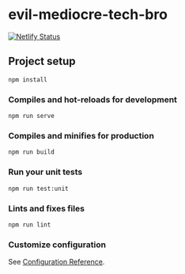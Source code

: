# evil-mediocre-tech-bro

[![Netlify Status](https://api.netlify.com/api/v1/badges/4139ea09-945b-4f67-90e8-87aaffa9bff9/deploy-status)](https://app.netlify.com/sites/evil-mediocre-tech-bro/deploys)

## Project setup
```
npm install
```

### Compiles and hot-reloads for development
```
npm run serve
```

### Compiles and minifies for production
```
npm run build
```

### Run your unit tests
```
npm run test:unit
```

### Lints and fixes files
```
npm run lint
```

### Customize configuration
See [Configuration Reference](https://cli.vuejs.org/config/).
